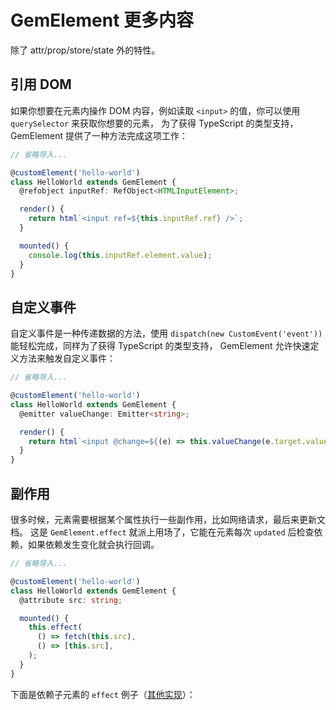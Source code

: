 # GemElement 更多内容

除了 attr/prop/store/state 外的特性。

## 引用 DOM

如果你想要在元素内操作 DOM 内容，例如读取 `<input>` 的值，你可以使用 `querySelector` 来获取你想要的元素，
为了获得 TypeScript 的类型支持，GemElement 提供了一种方法完成这项工作：

```ts
// 省略导入...

@customElement('hello-world')
class HelloWorld extends GemElement {
  @refobject inputRef: RefObject<HTMLInputElement>;

  render() {
    return html`<input ref=${this.inputRef.ref} />`;
  }

  mounted() {
    console.log(this.inputRef.element.value);
  }
}
```

## 自定义事件

自定义事件是一种传递数据的方法，使用 `dispatch(new CustomEvent('event'))` 能轻松完成，同样为了获得 TypeScript 的类型支持，
GemElement 允许快速定义方法来触发自定义事件：

```ts
// 省略导入...

@customElement('hello-world')
class HelloWorld extends GemElement {
  @emitter valueChange: Emitter<string>;

  render() {
    return html`<input @change=${(e) => this.valueChange(e.target.value)} />`;
  }
}
```

## 副作用

很多时候，元素需要根据某个属性执行一些副作用，比如网络请求，最后来更新文档。
这是 `GemElement.effect` 就派上用场了，它能在元素每次 `updated` 后检查依赖，如果依赖发生变化就会执行回调。

```ts
// 省略导入...

@customElement('hello-world')
class HelloWorld extends GemElement {
  @attribute src: string;

  mounted() {
    this.effect(
      () => fetch(this.src),
      () => [this.src],
    );
  }
}
```

下面是依赖子元素的 `effect` 例子（[其他实现](https://twitter.com/youyuxi/status/1327328144525848577?s=20)）：

<gbp-raw src="/src/examples/effect/index.ts"></gbp-raw>
